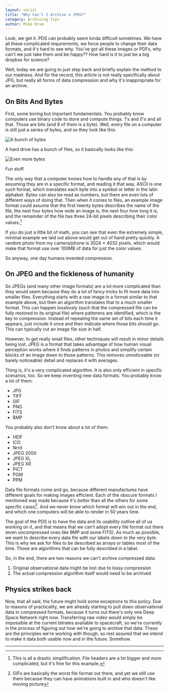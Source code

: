 ```yaml
---
layout: social
title: "Why Can't I Archive a JPEG?"
category: Archiving Tips
author: Mike Drum
---
```


Look, we get it. PDS can probably seem kinda difficult sometimes. We have all these complicated requirements, we force people to change their data formats, and it's hard to see why. You've got all these images or PDFs, why can't we just take them and be happy?? How hard is it to just be a big dropbox for science?

Well, today we are going to just step back and briefly explain the method to our madness. And for the record, this article is not really specifically about JPG, but really all forms of data compression and why it's inappropriate for an archive.

## On Bits And Bytes

First, some boring but important fundamentals. You probably know computers use binary code to store and compute things. 1's and 0's and all that. Those are bits (and 8 of them is a byte). Well, every file on a computer is still just a series of bytes, and so they look like this:

![A bunch of bytes](https://pdsregistryimages.psi.edu/tips/archiving-jpeg/binary1.png])

A hard drive has a bunch of files, so it basically looks like this:

![Even more bytes](https://pdsregistryimages.psi.edu/tips/archiving-jpeg/binary2.png)

Fun stuff. 

The only way that a computer knows how to handle any of that is by assuming they are in a specific format, and reading it that way. ASCII is one such format, which translates each byte into a symbol or letter in the latin alphabet. Bytes can also be read as numbers, but there are even lots of different ways of doing that. Then when it comes to files, an example image format could assume that the first twenty bytes describes the name of the file, the next four bytes how wide an image is, the next four how long it is, and the remainder of the file has three 24-bit pixels describing their color values.[^simple]

If you do just a little bit of math, you can see that even the extremely simple, minimal example we laid out above would get out of hand pretty quickly. A random photo from my camera/phone is 3024 × 4032 pixels, which would make that format use over 100MB of data for just the color values. 

So anyway, one day humans invented compression.

## On JPEG and the fickleness of humanity

So JPEGs (and many other image formats) are a lot more complicated than they would seem because they do a lot of fancy tricks to fit more data into smaller files. Everything starts with a raw image in a format similar to that example above, but then an algorithm translates that to a much smaller format. This can happen *losslessly* (such that the compressed file can be fully restored to its original file) where patterens are identified, which is the key to compression.  Instead of repeating the same set of bits each time it appears, just include it once and then indicate where those bits should go.  This can typically cut an image file size in half.

However, to get really small files, other techniques will result in minor details being lost.  JPEG is a format that takes advantage of how human visual perception works where it finds patterns in photos and simplify certain blocks of an image down to those patterns. This removes unnoticeable (or barely noticeable) detail and replaces it with averages.


Thing is, it's a very complicated algorithm. It is also only efficient in specific scenarios, too. So we keep inventing new data formats. You probably know a lot of them:

* JPG
* TIFF
* GIF
* PNG
* FITS
* BMP

You probably also don't know about a lot of them:

* HEIF
* ICO
* Nrrd
* JPEG 2000
* JPEG XL
* JPEG XR
* PICT 
* PGM
* PPM

Data file formats come and go, because different manufactures have different goals for making images efficient. Each of the obscure formats I mentioned was made because it's *better* than all the others for some specific cases[^gif]. And we never know which format will win out in the end, and which one computers will be able to render in 50 years time.


The goal of the PDS is to have the data and its usability outlive all of us working on it, and that means that we can't adopt every file format out there (even uncompressed ones like BMP and some FITS). As much as possible, we want to describe every data file with our labels *down to the very byte*. This is why we ask for files to be described as arrays or tables most of the time. Those are algorithms that can be fully described in a label. 


So, in the end, there are two reasons we can't archive compressed data: 
1. Original observational data might be lost due to lossy compression
2. The actual compression algorithm itself would need to be archived

## Physics strikes back

Now, that all said, the future might hold some exceptions to this policy. Due to reasons of practicality, we are already starting to pull down observational data in compressed formats, because it turns out there's only one Deep Space Network right now. Transferring raw _video_ would simply be impossible at the current bitrates available to spacecraft, so we're currently in the process of figuring out how we're going to archive that data. These are the principles we're working with though, so rest assured that we intend to make it data both usable now and in the future. Somehow.

---

[^simple]: This is all a drastic simplification. File headers are a lot bigger and more complicated, but it's fine for this example.

[^gif]: GIFs are basically the worst file format out there, and yet we still use them because they can have animations built in and who doesn't like moving picture
